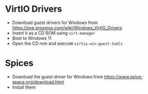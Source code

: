 # VirtIO Drivers

- Download guest drivers for Windows from 
https://pve.proxmox.com/wiki/Windows_VirtIO_Drivers
- Insert it as a CD ROM using `virt-manager`
- Boot to Windows 11
- Open the CD rom and execute `virtio-win-guest-tools`

# Spices
- Download the guest driver for Windows from 
https://www.spice-space.org/download.html
- Install them

